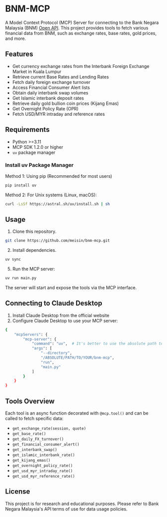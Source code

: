 # BNM-MCP

A Model Context Protocol (MCP) Server for connecting to the Bank Negara Malaysia (BNM) [Open API](https://apikijangportal.bnm.gov.my/openapi).
This project provides tools to fetch various financial data from BNM, such as exchange rates, base rates, gold prices, and more.

## Features

- Get currency exchange rates from the Interbank Foreign Exchange Market in Kuala Lumpur
- Retrieve current Base Rates and Lending Rates
- Fetch daily foreign exchange turnover
- Access Financial Consumer Alert lists
- Obtain daily interbank swap volumes
- Get Islamic interbank deposit rates
- Retrieve daily gold bullion coin prices (Kijang Emas)
- Get Overnight Policy Rate (OPR)
- Fetch USD/MYR intraday and reference rates

## Requirements

- Python >=3.11
- MCP SDK 1.2.0 or higher
- `uv` package manager

### Install uv Package Manager
Method 1: Using pip (Recommended for most users)
```sh
pip install uv
```
Method 2: For Unix systems (Linux, macOS):
```sh
curl -LsSf https://astral.sh/uv/install.sh | sh
```

## Usage

1. Clone this repository.
```sh
git clone https://github.com/meisin/bnm-mcp.git
```

2. Install dependencies.
```sh
uv sync
```

5. Run the MCP server:

```sh
uv run main.py
```

The server will start and expose the tools via the MCP interface.

## Connecting to Claude Desktop
1. Install Claude Desktop from the official website
2. Configure Claude Desktop to use your MCP server:
```sh
{
    "mcpServers": {
        "mcp-server": {
            "command": "uv",  # It's better to use the absolute path to the uv command
            "args": [
                "--directory",
                "/ABSOLUTE/PATH/TO/YOUR/bnm-mcp",
                "run",
                "main.py"
            ]
        }
    }
}
```

## Tools Overview

Each tool is an async function decorated with `@mcp.tool()` and can be called to fetch specific data:

- `get_exchange_rate(session, quote)`
- `get_base_rate()`
- `get_daily_FX_turnover()`
- `get_financial_consumer_alert()`
- `get_interbank_swap()`
- `get_islamic_interbank_rate()`
- `get_kijang_emas()`
- `get_overnight_policy_rate()`
- `get_usd_myr_intraday_rate()`
- `get_usd_myr_reference_rate()`

## License

This project is for research and educational purposes. Please refer to Bank Negara Malaysia's API terms of use for data usage policies.
